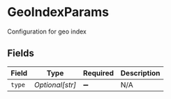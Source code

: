 # GeoIndexParams

Configuration for geo index


## Fields

| Field              | Type               | Required           | Description        |
| ------------------ | ------------------ | ------------------ | ------------------ |
| `type`             | *Optional[str]*    | :heavy_minus_sign: | N/A                |